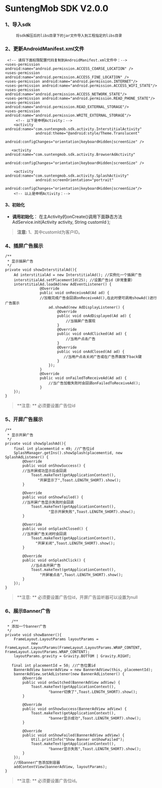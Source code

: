 # SuntengMob SDK V2.0.0
### 1、导入sdk
         将sdk解压后的libs目录下的jar文件导入到工程指定的libs目录
### 2、更新AndroidManifest.xml文件
     <!-- 请将下面权限配置代码复制到AndroidManifest.xml文件中：-->
    <uses-permission android:name="android.permission.ACCESS_COARSE_LOCATION" />
    <uses-permission android:name="android.permission.ACCESS_FINE_LOCATION" />
    <uses-permission android:name="android.permission.INTERNET"/>
    <uses-permission android:name="android.permission.ACCESS_WIFI_STATE"/>
    <uses-permission android:name="android.permission.ACCESS_NETWORK_STATE"/>
    <uses-permission android:name="android.permission.READ_PHONE_STATE"/>
    <uses-permission android:name="android.permission.READ_EXTERNAL_STORAGE"/>
    <uses-permission android:name="android.permission.WRITE_EXTERNAL_STORAGE"/>
         <!-- 以下是申明Activity：-->
        <activity android:name="com.suntengmob.sdk.activity.InterstitialActivity"
                  android:theme="@android:style/Theme.Translucent"
                  android:configChanges="orientation|keyboardHidden|screenSize" />
            
       <activity android:name="com.suntengmob.sdk.activity.BrowserAdActivity"
                 android:configChanges="orientation|keyboardHidden|screenSize" />

        <activity android:name="com.suntengmob.sdk.activity.SplashActivity"
                  android:screenOrientation="portrait"
                  android:configChanges="orientation|keyboardHidden|screenSize"/>
        <!-- 以上是申明Activity：-->

#### 3、初始化 

- **调用初始化**：
            在主Activity的onCreate()调用下面静态方法
             AdService.init(Activity activity, String customId );
             
             
 >**注意:**
 > 1、其中customId为客户ID。

### 4、插屏广告展示

    /**
     * 显示插屏广告
     */
    private void showInterstitalAd(){
        Ad interstitialAd = new InterstitialAd(); //实例化一个插屏广告
        interstitialAd.setPlacementId(25); //设置广告id（非常重要）
        interstitialAd.loadAd(new AdEventListener() {
                    @Override
                    public void onReceiveAd(Ad ad) {
                    //加载完成广告会回调onReceiveAd(),在此时便可调用showAd()进行广告展示
                        ad.showAd(new AdDisplayListener() {
                            @Override
                            public void onAdDisplayed(Ad ad) {
                                //当插屏广告展现
                            }
                            @Override
                            public void onAdClicked(Ad ad) {
                                //当用户点击广告
                            }
                            @Override
                            public void onAdClosed(Ad ad) {
                               //当用户点击关闭广告或在广告界面按下back键
                            }
                        });
                    }
                    @Override
                    public void onFailedToReceiveAd(Ad ad) {
                        //当广告加载失败时会回调onFailedToReceiveAd();
                    }
        });
    }
  > **注意: **
 > 必须要设置广告位id 

### 5、开屏广告展示

    /**
     * 显示开屏广告
     */
    private void showSplashAd(){
        final int placementid = 49; //广告位id
        SplashManager.getIns().showSplash(placementid, new SplashAdListener() {
            @Override
            public void onShowSuccess() {
            //当开屏成功显示后会回调
                Toast.makeText(getApplicationContext(), 
                   "开屏显示了",Toast.LENGTH_SHORT).show();
            }

            @Override
            public void onShowFailed() {
            //当开屏广告显示失败时会回调
                Toast.makeText(getApplicationContext(), 
                        "显示开屏失败",Toast.LENGTH_SHORT).show();
            }

            @Override
            public void onSplashClosed() {
            //当开屏广告关闭时会回调
                Toast.makeText(getApplicationContext(), 
                  "开屏关闭",Toast.LENGTH_SHORT).show();
            }

            @Override
            public void onSplashClick() {
                //当点击开屏广告
                Toast.makeText(getApplicationContext(),
                    "开屏被点击",Toast.LENGTH_SHORT).show();
            }
        });
    }
  > **注意: **
 > 必须要设置广告位id，开屏广告监听器可以设置为null
 
### 6、展示Banner广告

       /**
     * 添加一个banner广告
     */
    private void showBanner(){
        FrameLayout.LayoutParams layoutParams =
                new FrameLayout.LayoutParams(FrameLayout.LayoutParams.WRAP_CONTENT, FrameLayout.LayoutParams.WRAP_CONTENT);
        layoutParams.gravity = Gravity.BOTTOM | Gravity.RIGHT;

       final int placementId = 50; //广告位置id
        BannerAdView bannerAdView = new BannerAdView(this, placementId); 
        bannerAdView.setAdListener(new BannerAdListener() {
            @Override
            public void onSwitched(BannerAdView adView) {
                Toast.makeText(getApplicationContext(),
                        "banner切换了",Toast.LENGTH_SHORT).show();
            }

            @Override
            public void onShowSuccess(BannerAdView adView) {
                Toast.makeText(getApplicationContext(),
                        "banner显示成功",Toast.LENGTH_SHORT).show();
            }

            @Override
            public void onShowFailed(BannerAdView adView) {
                Util.printInfo("Show Banner onShowFailed");
                Toast.makeText(getApplicationContext(),
                        "banner显示失败",Toast.LENGTH_SHORT).show();
            }
        });
        //将banner广告添加到容器
        addContentView(bannerAdView, layoutParams);
    }
  > **注意: **
 > 必须要设置广告位id。

